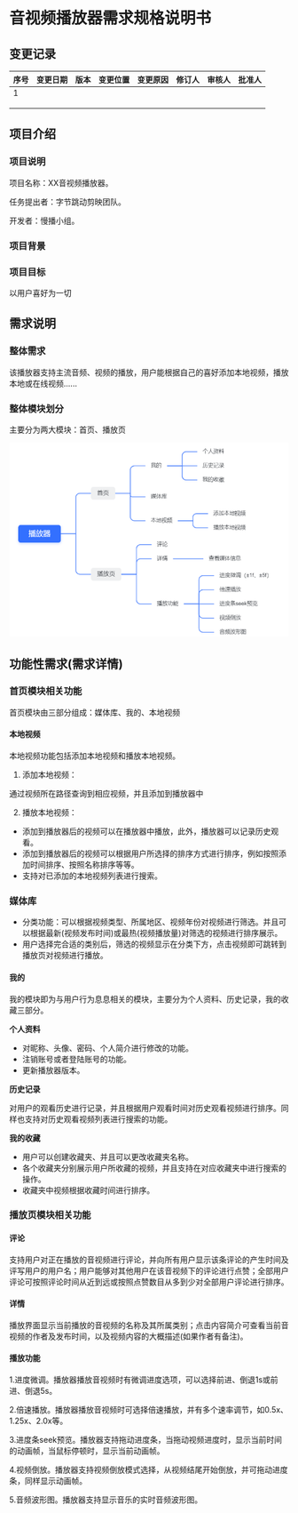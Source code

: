 # 音视频播放器需求规格说明书

## 变更记录

| **序号** | **变更日期** | 版本   | 变更位置 | 变更原因 | 修订人  | 审核人  | 批准人  |
| ------ | -------- | ---- | ---- | ---- | ---- | ---- | ---- |
| 1      |          |      |      |      |      |      |      |
|        |          |      |      |      |      |      |      |
|        |          |      |      |      |      |      |      |
|        |          |      |      |      |      |      |      |

## 项目介绍

### 项目说明

项目名称：XX音视频播放器。

任务提出者：字节跳动剪映团队。

开发者：慢播小组。

### 项目背景

### 项目目标

以用户喜好为一切

## 需求说明

### 整体需求

该播放器支持主流音频、视频的播放，用户能根据自己的喜好添加本地视频，播放本地或在线视频......

### 整体模块划分

主要分为两大模块：首页、播放页

![需求](需求.png)

## 功能性需求(需求详情)

### 首页模块相关功能

首页模块由三部分组成：媒体库、我的、本地视频

#### 本地视频

本地视频功能包括添加本地视频和播放本地视频。

1. 添加本地视频：

通过视频所在路径查询到相应视频，并且添加到播放器中

2. 播放本地视频：

- 添加到播放器后的视频可以在播放器中播放，此外，播放器可以记录历史观看。
- 添加到播放器后的视频可以根据用户所选择的排序方式进行排序，例如按照添加时间排序、按照名称排序等等。
- 支持对已添加的本地视频列表进行搜索。

### 媒体库

- 分类功能：可以根据视频类型、所属地区、视频年份对视频进行筛选。并且可以根据最新(视频发布时间)或最热(视频播放量)对筛选的视频进行排序展示。
- 用户选择完合适的类别后，筛选的视频显示在分类下方，点击视频即可跳转到播放页对视频进行播放。

#### 我的

我的模块即为与用户行为息息相关的模块，主要分为个人资料、历史记录，我的收藏三部分。

**个人资料**

- 对昵称、头像、密码、个人简介进行修改的功能。
- 注销账号或者登陆账号的功能。
- 更新播放器版本。

**历史记录** 

对用户的观看历史进行记录，并且根据用户观看时间对历史观看视频进行排序。同样也支持对历史观看视频列表进行搜索的功能。

**我的收藏** 

- 用户可以创建收藏夹、并且可以更改收藏夹名称。
- 各个收藏夹分别展示用户所收藏的视频，并且支持在对应收藏夹中进行搜索的操作。
- 收藏夹中视频根据收藏时间进行排序。

### 播放页模块相关功能

#### 评论

支持用户对正在播放的音视频进行评论，并向所有用户显示该条评论的产生时间及评写用户的用户名；用户能够对其他用户在该音视频下的评论进行点赞；全部用户评论可按照评论时间从近到远或按照点赞数目从多到少对全部用户评论进行排序。

#### 详情

播放界面显示当前播放的音视频的名称及其所属类别；点击内容简介可查看当前音视频的作者及发布时间，以及视频内容的大概描述(如果作者有备注)。

#### 播放功能

1.进度微调。播放器播放音视频时有微调进度选项，可以选择前进、倒退1s或前进、倒退5s。

2.倍速播放。播放器播放音视频时可选择倍速播放，并有多个速率调节，如0.5x、1.25x、2.0x等。

3.进度条seek预览。播放器支持拖动进度条，当拖动视频进度时，显示当前时间的动画帧，当鼠标停顿时，显示当前动画帧。

4.视频倒放。播放器支持视频倒放模式选择，从视频结尾开始倒放，并可拖动进度条，同样显示动画帧。

5.音频波形图。播放器支持显示音乐的实时音频波形图。